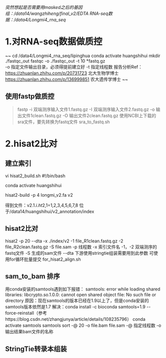 _突然想起是否需要用masked之后的基因组：/data14/wangzhiheng/final_v2/EDTA
RNA-seq数据：/data4/Longmi4_rna_seq_
# 1.对RNA-seq数据做质控
~~
cd /data4/Longmi4_rna_seq/lipinghua
conda activate huangshihui
mkdir ./fastqc_out
fastqc -o ./fastqc_out -t 10 *fastq.gz    
-o 指定文件输出目录，必须得提前建立好
-t 指定线程数
报告分析Ref：
https://zhuanlan.zhihu.com/p/20731723 北大生物学博士
https://zhuanlan.zhihu.com/p/136999851 农大遗传学博士
~~
## 使用fastp做质控
> fastp -i 双端测序输入文件1.fastq.gz -I 双端测序输入文件2.fastq.gz -o 输出文件1clean.fastq.gz -O 输出文件2clean.fastq.gz
使用NCBI上下载的sra文件，要先转换为fastq文件 sra_to_fastq.sh

# 2.hisat2比对
## 建立索引
vi hisat2_build.sh
  #!/bin/bash
  
  conda activate huangshihui
  
  hisat2-build -p 4 longmi_v2.fa v2

得到文件：v2.1.$i.ht2,$1=1,2,3,4,5,6,7,8 位于/data14/huangshihui/v2_annotation/index
## hisat2比对
hisat2 -p 20 --dta -x ./index/v2 -1 file_R1clean.fastq.gz -2 file_R2clean.fastq.gz -S file.sam
-p 线程数
-x 索引文件名
-1，-2 双端测序的fastq文件
-S 生成的sam文件
--dta 下游使用stringtie组装需要用到此参数
可使用for循环批量提交 for_hisat2_align.sh
## sam_to_bam 排序
用conda安装的samtools遇到如下报错：
samtools: error while loading shared libraries: libcrypto.so.1.0.0: cannot open shared object file: No such file or directory
原因：现在samtools的版本已经在1.9以上了，但是conda安装的samtools版本依然是1.7
解决：conda install -c bioconda samtools=1.9 --force-reinstall（参考https://blog.csdn.net/zhangjunya/article/details/108235796）
conda activate samtools 
samtools sort -@ 20 -o file.bam file.sam
-@ 指定线程数
-o 输出结果bam文件的名称
## StringTie转录本组装






